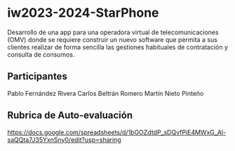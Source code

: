 # iw2023-2024-StarPhone
Desarrollo de una app para una operadora virtual de telecomunicaciones (OMV) donde se requiere construir un nuevo software que permita a sus clientes realizar de forma sencilla las gestiones habituales de contratación y consulta de consumos.

## Participantes
Pablo Fernández Rivera
Carlos Beltrán Romero
Martín Nieto Pinteño

## Rubrica de Auto-evaluación
https://docs.google.com/spreadsheets/d/1bGOZdtdP_sDQvfPiE4MWxG_Al-saQQta7J35YxnSny0/edit?usp=sharing
